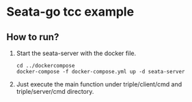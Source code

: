 # Seata-go tcc example

## How to run?

1. Start the seata-server with the docker file.

   ```shell
   cd ../dockercompose
   docker-compose -f docker-compose.yml up -d seata-server
   ```

2. Just execute the main function under triple/client/cmd and triple/server/cmd directory.
